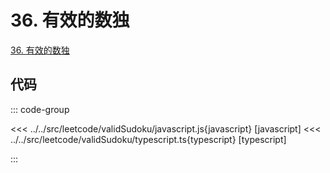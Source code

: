 # 36. 有效的数独

[36. 有效的数独](https://leetcode.cn/problems/valid-sudoku/description/)

## 代码

::: code-group

<<< ../../src/leetcode/validSudoku/javascript.js{javascript} [javascript]
<<< ../../src/leetcode/validSudoku/typescript.ts{typescript} [typescript]

:::
